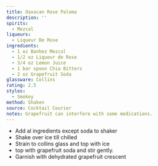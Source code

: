 ```yaml
---
title: Oaxacan Rose Paloma
description: ''
spirits:
  - Mezcal
liqueurs:
  - Liqueur De Rose
ingredients:
  - 1 oz Banhez Mezcal
  - 1/2 oz Liqueur de Rose
  - 3/4 oz Lemon Juice
  - 1 bar spoon Chia Bitters
  - 2 oz Grapefruit Soda
glassware: Collins
rating: 2.5
styles:
  - Smokey
method: Shaken
source: Cocktail Courier
notes: Grapefruit can interfere with some medications.
---
```


- Add al ingredients except soda to shaker
- Shake over ice till chilled
- Strain to collins glass and top with ice
- top with grapefruit soda and stir gently.
- Garnish with dehydrated grapefruit crescent